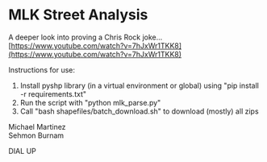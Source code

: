 # MLK Street Analysis

A deeper look into proving a Chris Rock joke...
[https://www.youtube.com/watch?v=7hJxWr1TKK8](https://www.youtube.com/watch?v=7hJxWr1TKK8)

Instructions for use:
1. Install pyshp library (in a virtual environment or global) using "pip install -r requirements.txt"  
2. Run the script with "python mlk_parse.py"  
3. Call "bash shapefiles/batch_download.sh" to download (mostly) all zips

Michael Martinez  
Sehmon Burnam

DIAL UP
